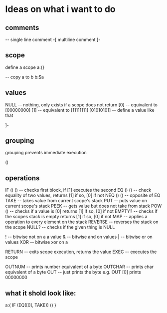 # Ideas on what i want to do

## comments
-- single line comment
-[ multiline comment ]-


## scope
define a scope
a:{}

-- copy a to b
b:$a

## values

NULL -- nothing, only exists if a scope does not return
[0] -- equivalent to [00000000]
[1] -- equivalent to [11111111]
[01010101] -- define a value like that

]-
## grouping
grouping prevents immediate execution

()


## operations
IF (<arg>) (<arg>) -- checks first block, if [1] executes the second
EQ (<arg>) (<arg>) -- check equality of two values, returns [1] if so, [0] if not
NEQ (<arg>) (<arg>) -- opposite of EQ
TAKE -- takes value from current scope's stack
PUT -- puts value on current scope's stack
PEEK -- gets value but does not take from stack
POW (<arg>) -- checks if a value is [0] returns [1] if so, [0] if not
EMPTY? -- checks if the scopes stack is empty returns [1] if so, [0] if not
MAP -- applies a operation to every element on the stack
REVERSE -- reverses the stack on the scope
NULL? <arg> -- checks if the given thing is NULL

! <arg> -- bitwise not on a a value
& <arg> <arg> -- bitwise and on values
| <arg> <arg> -- bitwise or on values
XOR <arg> <arg> -- bitwise xor on a

RETURN <arg> -- exits scope execution, returns the value
EXEC <arg> -- executes the scope

OUTNUM <arg> -- prints number equivalent of a byte
OUTCHAR <arg> -- prints char equivalent of a byte
OUT <arg> -- just prints the byte e.g. OUT [0] prints 00000000

## what it shold look like:

a:{
    IF (EQ([0], TAKE)) ()
}
